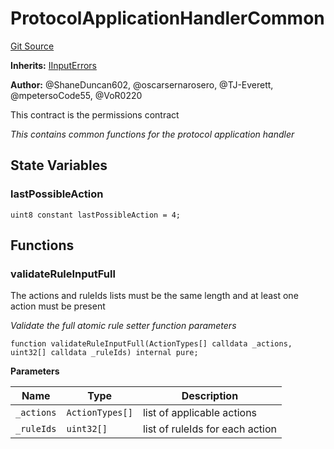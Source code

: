 # ProtocolApplicationHandlerCommon
[Git Source](https://github.com/thrackle-io/tron/blob/0ca0a263215b0baace3d8d12fd9706eb2a79accf/src/client/application/ProtocolApplicationHandlerCommon.sol)

**Inherits:**
[IInputErrors](/src/common/IErrors.sol/interface.IInputErrors.md)

**Author:**
@ShaneDuncan602, @oscarsernarosero, @TJ-Everett, @mpetersoCode55, @VoR0220

This contract is the permissions contract

*This contains common functions for the protocol application handler*


## State Variables
### lastPossibleAction

```solidity
uint8 constant lastPossibleAction = 4;
```


## Functions
### validateRuleInputFull

The actions and ruleIds lists must be the same length and at least one action must be present

*Validate the full atomic rule setter function parameters*


```solidity
function validateRuleInputFull(ActionTypes[] calldata _actions, uint32[] calldata _ruleIds) internal pure;
```
**Parameters**

|Name|Type|Description|
|----|----|-----------|
|`_actions`|`ActionTypes[]`|list of applicable actions|
|`_ruleIds`|`uint32[]`|list of ruleIds for each action|


